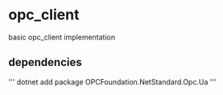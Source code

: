 # opc_client
basic opc_client implementation

## dependencies
'''
dotnet add package OPCFoundation.NetStandard.Opc.Ua
'''

